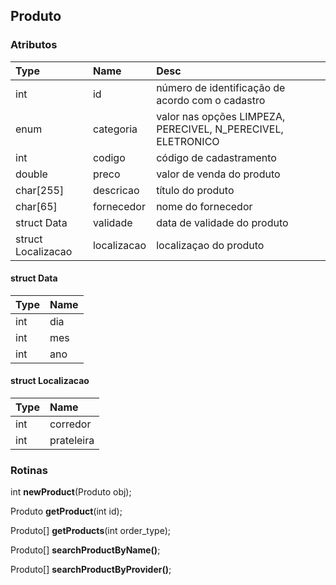## Produto

### Atributos

| Type     | Name     | Desc |
| :------------- | :------------- |:-------------|
|int|id|número de identificação de acordo com o cadastro|
|enum|categoria|valor nas opções LIMPEZA, PERECIVEL, N_PERECIVEL, ELETRONICO|
|int|codigo|código de cadastramento|
|double|preco|valor de venda do produto|
|char[255]|descricao|título do produto|
|char[65]|fornecedor|nome do fornecedor|
|struct Data|validade|data de validade do produto|
|struct Localizacao|localizacao|localizaçao do produto|


#### struct Data
| Type     | Name
| :------------- | :------------- |
|int|dia|
|int|mes|
|int|ano|

#### struct Localizacao
| Type     | Name
| :------------- | :------------- |
|int|corredor|
|int|prateleira|

### Rotinas

int **newProduct**(Produto obj);

Produto **getProduct**(int id);

Produto[] **getProducts**(int order_type);

Produto[] **searchProductByName()**;

Produto[] **searchProductByProvider()**;
